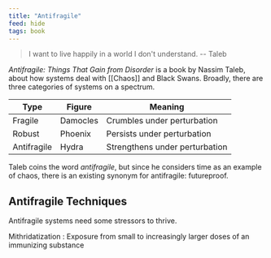 ```yaml
---
title: "Antifragile"
feed: hide
tags: book
---
```


> I want to live happily in a world I don't understand. -- Taleb

_Antifragile: Things That Gain from Disorder_ is a book by Nassim Taleb, about how systems deal with [[Chaos]] and  Black Swans. Broadly, there are three categories of systems on a spectrum.

|Type|Figure|Meaning|
|-------|-----|--------|
|Fragile|Damocles|Crumbles under perturbation|
|Robust|Phoenix|Persists under perturbation|
|Antifragile|Hydra|Strengthens under perturbation|

Taleb coins the word _antifragile_, but since he considers time as an example of chaos, there is an existing synonym for antifragile: futureproof. 

## Antifragile Techniques

Antifragile systems need some stressors to thrive.

Mithridatization
: Exposure from small to increasingly larger doses of an immunizing substance 
